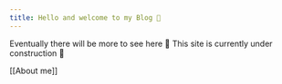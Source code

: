 ```yaml
---
title: Hello and welcome to my Blog 👋
---
```

Eventually there will be more to see here  🚧 This site is currently under construction 🚧

[[About me]]